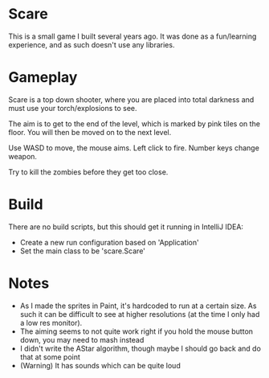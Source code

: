 # Scare

This is a small game I built several years ago. It was done as a fun/learning experience, and as such doesn't use any libraries.

# Gameplay

Scare is a top down shooter, where you are placed into total darkness and must use your torch/explosions to see.

The aim is to get to the end of the level, which is marked by pink tiles on the floor. You will then be moved on to the next level.

Use WASD to move, the mouse aims. Left click to fire. Number keys change weapon.

Try to kill the zombies before they get too close.

# Build

There are no build scripts, but this should get it running in IntelliJ IDEA:

+ Create a new run configuration based on 'Application'
+ Set the main class to be 'scare.Scare'

# Notes

+ As I made the sprites in Paint, it's hardcoded to run at a certain size. As such it can be difficult to see at higher resolutions (at the time I only had a low res monitor).
+ The aiming seems to not quite work right if you hold the mouse button down, you may need to mash instead
+ I didn't write the AStar algorithm, though maybe I should go back and do that at some point
+ (Warning) It has sounds which can be quite loud